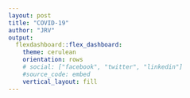 ```yaml
---
layout: post
title: "COVID-19"
author: "JRV"
output: 
  flexdashboard::flex_dashboard:
    theme: cerulean
    orientation: rows
    # social: ["facebook", "twitter", "linkedin"]
    #source_code: embed
    vertical_layout: fill
---
```

